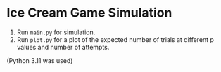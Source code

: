 # Ice Cream Game Simulation

1) Run `main.py` for simulation.
2) Run `plot.py` for a plot of the expected number of trials at different p values and number of attempts.

(Python 3.11 was used)
